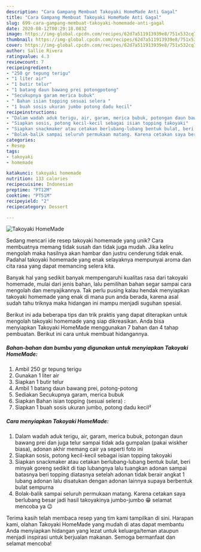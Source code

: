 ```yaml
---
description: "Cara Gampang Membuat Takoyaki HomeMade Anti Gagal"
title: "Cara Gampang Membuat Takoyaki HomeMade Anti Gagal"
slug: 699-cara-gampang-membuat-takoyaki-homemade-anti-gagal
date: 2020-08-12T00:29:18.083Z
image: https://img-global.cpcdn.com/recipes/62d7a511913939e8/751x532cq70/takoyaki-homemade-foto-resep-utama.jpg
thumbnail: https://img-global.cpcdn.com/recipes/62d7a511913939e8/751x532cq70/takoyaki-homemade-foto-resep-utama.jpg
cover: https://img-global.cpcdn.com/recipes/62d7a511913939e8/751x532cq70/takoyaki-homemade-foto-resep-utama.jpg
author: Sallie Rivera
ratingvalue: 4.3
reviewcount: 7
recipeingredient:
- "250 gr tepung terigu"
- "1 liter air"
- "1 butir telur"
- "1 batang daun bawang prei potongpotong"
- "Secukupnya garam merica bubuk"
- " Bahan isian topping sesuai selera "
- "1 buah sosis ukuran jumbo potong dadu kecil"
recipeinstructions:
- "Dalam wadah aduk terigu, air, garam, merica bubuk, potongan daun bawang prei dan juga telur sampai tidak ada gumpalan (pakai wiskher biasa), adonan akhir memang cair ya seperti foto ini"
- "Siapkan sosis, potong kecil-kecil sebagai isian topping takoyaki"
- "Siapkan snackmaker atau cetakan berlubang-lubang bentuk bulat, beri minyak goreng sedikit di tiap lubangnya lalu tuangkan adonan sampai batasnya beri topping diatasnya setelah adonan tidak berair angkat 1 lubang adonan lalu disatukan dengan adonan lainnya supaya berbentuk bulat sempurna"
- "Bolak-balik sampai seluruh permukaan matang. Karena cetakan saya berlubang besar jadi hasil takoyakinya jumbo-jumbo 😁 selamat mencoba ya 😉"
categories:
- Resep
tags:
- takoyaki
- homemade

katakunci: takoyaki homemade 
nutrition: 133 calories
recipecuisine: Indonesian
preptime: "PT12M"
cooktime: "PT51M"
recipeyield: "2"
recipecategory: Dessert

---
```



![Takoyaki HomeMade](https://img-global.cpcdn.com/recipes/62d7a511913939e8/751x532cq70/takoyaki-homemade-foto-resep-utama.jpg)

Sedang mencari ide resep takoyaki homemade yang unik? Cara membuatnya memang tidak susah dan tidak juga mudah. Jika keliru mengolah maka hasilnya akan hambar dan justru cenderung tidak enak. Padahal takoyaki homemade yang enak selayaknya mempunyai aroma dan cita rasa yang dapat memancing selera kita.



Banyak hal yang sedikit banyak mempengaruhi kualitas rasa dari takoyaki homemade, mulai dari jenis bahan, lalu pemilihan bahan segar sampai cara mengolah dan menyajikannya. Tak perlu pusing kalau hendak menyiapkan takoyaki homemade yang enak di mana pun anda berada, karena asal sudah tahu triknya maka hidangan ini mampu menjadi suguhan spesial.


Berikut ini ada beberapa tips dan trik praktis yang dapat diterapkan untuk mengolah takoyaki homemade yang siap dikreasikan. Anda bisa menyiapkan Takoyaki HomeMade menggunakan 7 bahan dan 4 tahap pembuatan. Berikut ini cara untuk membuat hidangannya.

<!--inarticleads1-->

##### Bahan-bahan dan bumbu yang digunakan untuk menyiapkan Takoyaki HomeMade:

1. Ambil 250 gr tepung terigu
1. Gunakan 1 liter air
1. Siapkan 1 butir telur
1. Ambil 1 batang daun bawang prei, potong-potong
1. Sediakan Secukupnya garam, merica bubuk
1. Siapkan  Bahan isian topping (sesuai selera) :
1. Siapkan 1 buah sosis ukuran jumbo, potong dadu kecil²




<!--inarticleads2-->

##### Cara menyiapkan Takoyaki HomeMade:

1. Dalam wadah aduk terigu, air, garam, merica bubuk, potongan daun bawang prei dan juga telur sampai tidak ada gumpalan (pakai wiskher biasa), adonan akhir memang cair ya seperti foto ini
1. Siapkan sosis, potong kecil-kecil sebagai isian topping takoyaki
1. Siapkan snackmaker atau cetakan berlubang-lubang bentuk bulat, beri minyak goreng sedikit di tiap lubangnya lalu tuangkan adonan sampai batasnya beri topping diatasnya setelah adonan tidak berair angkat 1 lubang adonan lalu disatukan dengan adonan lainnya supaya berbentuk bulat sempurna
1. Bolak-balik sampai seluruh permukaan matang. Karena cetakan saya berlubang besar jadi hasil takoyakinya jumbo-jumbo 😁 selamat mencoba ya 😉




Terima kasih telah membaca resep yang tim kami tampilkan di sini. Harapan kami, olahan Takoyaki HomeMade yang mudah di atas dapat membantu Anda menyiapkan hidangan yang lezat untuk keluarga/teman ataupun menjadi inspirasi untuk berjualan makanan. Semoga bermanfaat dan selamat mencoba!
